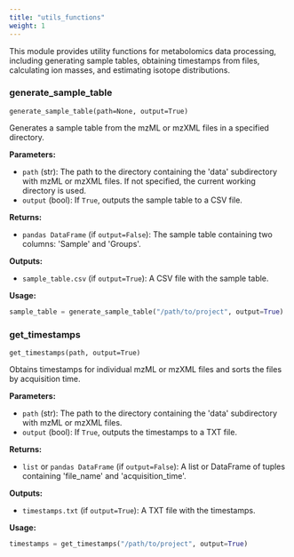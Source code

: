 ```yaml
---
title: "utils_functions"
weight: 1
---
```


This module provides utility functions for metabolomics data processing, including generating sample tables, obtaining timestamps from files, calculating ion masses, and estimating isotope distributions.

### generate_sample_table

`generate_sample_table(path=None, output=True)`

Generates a sample table from the mzML or mzXML files in a specified directory.

**Parameters:**

- `path` (str): The path to the directory containing the 'data' subdirectory with mzML or mzXML files. If not specified, the current working directory is used.
- `output` (bool): If `True`, outputs the sample table to a CSV file.

**Returns:**

- `pandas DataFrame` (if `output=False`): The sample table containing two columns: 'Sample' and 'Groups'.

**Outputs:**

- `sample_table.csv` (if `output=True`): A CSV file with the sample table.

**Usage:**

```python
sample_table = generate_sample_table("/path/to/project", output=True)
```

### get_timestamps

`get_timestamps(path, output=True)`

Obtains timestamps for individual mzML or mzXML files and sorts the files by acquisition time.

**Parameters:**

- `path` (str): The path to the directory containing the 'data' subdirectory with mzML or mzXML files.
- `output` (bool): If `True`, outputs the timestamps to a TXT file.

**Returns:**

- `list` or `pandas DataFrame` (if `output=False`): A list or DataFrame of tuples containing 'file_name' and 'acquisition_time'.

**Outputs:**

- `timestamps.txt` (if `output=True`): A TXT file with the timestamps.

**Usage:**

```python
timestamps = get_timestamps("/path/to/project", output=True)
```
